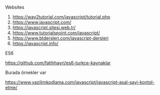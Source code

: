 Websites

1. https://way2tutorial.com/javascript/tutorial.php
2. https://www.javascript.com/
3. https://javascript.sitesi.web.tr/
4. https://www.tutorialspoint.com/javascript/
5. https://www.btdersleri.com/javascript-dersleri
6. https://javascript.info/


ES6

https://github.com/fatihhayri/es6-turkce-kaynaklar

Burada örnekler var

https://www.yazilimkodlama.com/javascript/javascript-asal-sayi-kontol-etme/
